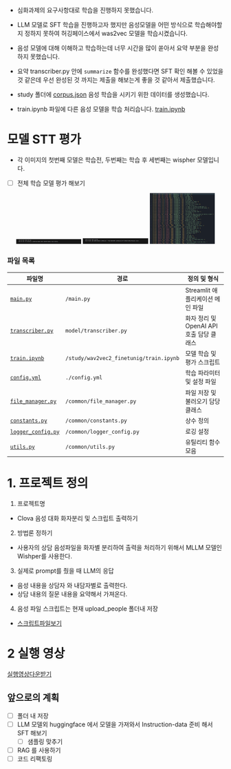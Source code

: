 

- 심화과제의 요구사항대로 학습을 진행하지 못했습니다. 
- LLM 모델로 SFT 학습을 진행하고자 했지만 음성모델을 어떤 방식으로 학습해야할지 정하지 못하여 허깅페이스에서 was2vec 모델을 학습시켰습니다. 

- 음성 모델에 대해 이해하고 학습하는데 너무 시간을 많이 쏟아서 요약 부분을 완성 하지 못했습니다. 
- 요약 transcriber.py 안에 `summarize` 함수를 완성했다면 SFT 확인 해볼 수 있었을 것 같은데
우선 완성된 것 까지는 제출을 해보는게 좋을 것 같아서 제출했습니다. 
- study 폴더에 [corpus.json](./study/train_file//corpus.json) 음성 학습을 시키기 위한 데이터를 생성했습니다.
- train.ipynb 파일에 다른 음성 모델을 학습 처리습니다. [train.ipynb](./study/wav2vec2_finetuning/train.ipynb)

# 모델 STT 평가  
- 각 이미지의 첫번째 모델은 학습전, 두번째는 학습 후 세번째는 wispher 모델입니다.
- [ ] 전체 학습 모델 평가 해보기 
<p align="center">
    <img src="./etc/first_model.png" width="30%">
    <img src="./etc/second_model.png" width="30%">
    <img src="./etc/wispher.png" width="30%">
</p>


### 파일 목록

| **파일명**        | **경로**                 | **정의 및 형식** |
|------------------|-----------------------|----------------|
| [`main.py`](./main.py)       | `/main.py`       | Streamlit 애플리케이션 메인 파일 |
| [`transcriber.py`](./model/transcriber.py) | `model/transcriber.py` | 화자 정리 및 OpenAI API 호출 담당 클래스 |
| [`train.ipynb`](./study/wav2vec2_finetunig/train.ipynb)       | `/study/wav2vec2_finetunig/train.ipynb`       | 모델 학습 및 평가 스크립트 |
| [`config.yml`](./config.yml)    | `./config.yml` | 학습 파라미터 및 설정 파일 |
| [`file_manager.py`](./common/file_manager.py) | `/common/file_manager.py` | 파일 저장 및 불러오기 담당 클래스 |
| [`constants.py`](./common/constants.py)   | `/common/constants.py` | 상수 정의 |
| [`logger_config.py`](./common/logger_config.py) | `/common/logger_config.py` | 로깅 설정 |
| [`utils.py`](./common/utils.py)       | `/common/utils.py`     | 유틸리티 함수 모음 |


# 1. 프로젝트 정의


1. 프로젝트명 
- Clova 음성 대화 화자분리 및 스크립트 출력하기

2. 방법론 정하기
- 사용자의 상담 음성파일을 화자별 분리하여 출력을 처리하기 위해서 MLLM 모델인 Wishper를 사용한다. 

3. 실제로 prompt를 줬을 때 LLM의 응답
- 음성 내용을 상담자 와 내담자별로 출력한다. 
- 상담 내용의 질문 내용을 요약해서 가져온다. 

4. 음성 파일 스크립트는 현재 upload_people 폴더내 저장 
- [스크립트파일보기](./upload_people/상담1/상담1.jsonl)

# 2 실행 영상 

[실행영상다운받기](./etc/실행영상.mp4)
 
## 앞으로의 계획 

- [ ] 폴더 내 저장
- [ ] LLM 모델외 huggingface 에서 모델을 가져와서 Instruction-data 준비 해서 SFT 해보기 
    - [ ] 샘플링 맞추기
- [ ] RAG 를 사용하기 
- [ ] 코드 리팩토링
